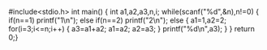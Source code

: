 #include<stdio.h>
int main()
{
		int a1,a2,a3,n,i;
	while(scanf("%d",&n),n!=0)
	{
	if(n==1)
	printf("1\n");
	else if(n==2)
	printf("2\n");
	else
	{
	a1=1,a2=2;
	for(i=3;i<=n;i++)
	{ 
	  a3=a1+a2;
	  a1=a2;
	  a2=a3;
	}
	printf("%d\n",a3);
	}
	}
	return 0;}


